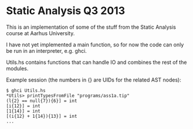 Static Analysis Q3 2013
=======================
This is an implementation of some of the stuff from the Static Analysis course at Aarhus University.

I have not yet implemented a main function, so for now the code can only be run in an interpreter, e.g. ghci.

Utils.hs contains functions that can handle IO and combines the rest of the modules.

Example session (the numbers in {} are UIDs for the related AST nodes):

```
$ ghci Utils.hs
*Utils> printTypesFromFile "programs/ass1a.tip"
(l{2} == null{7}){6}] = int
[i{12}] = int
[1{14}] = int
[(i{12} + 1{14}){13}] = int
...
```

